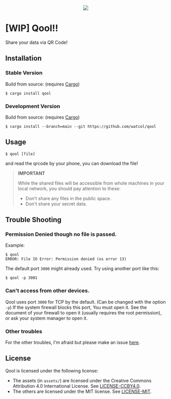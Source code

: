<div align="center"><img src="https://raw.githubusercontent.com/watcol/qool/main/assets/logo_white.svg"></div>

# [WIP] Qool!!
Share your data via QR Code!

## Installation
### Stable Version
Build from source: (requires [Cargo](https://github.com/rust-lang/cargo))
```shell
$ cargo install qool
```

### Development Version
Build from source: (requires [Cargo](https://github.com/rust-lang/cargo))
```shell
$ cargo install --branch=main --git https://github.com/watcol/qool
```

## Usage
```shell
$ qool [file]
```
and read the qrcode by your phone, you can download the file!

> **IMPORTANT**
>
> While the shared files will be accessible from whole machines in your local network,
> you should pay attention to these:
>
> - Don't share any files in the public space. 
> - Don't share your secret data.

## Trouble Shooting
### Permission Denied though no file is passed.
Example:
```shell
$ qool
ERROR: File IO Error: Permission denied (os error 13)
```
The default port `3000` might already used.
Try using another port like this:
```shell
$ qool -p 3001
```

### Can't access from other devices.
Qool uses port `3000` for TCP by the default. (Can be changed with the option `-p`)
If the system firewall blocks this port, You must open it.
See the document of your firewall to open it (usually requires the root permission),
or ask your system manager to open it.

### Other troubles
For the other troubles, I'm afraid but please make an issue 
[here](https://github.com/watcol/qool/issues/new).

## License
Qool is licensed under the following license:

- The assets (in `assets/`) are licensed under the Creative Commons Attribution 4.0 International
  License. See [LICENSE-CCBY4.0](https://github.com/watcol/qool/blob/main/LICENSE-CCBY4.0).
- The others are licensed under the MIT license.
  See [LICENSE-MIT](https://github.com/watcol/qool/blob/main/LICENSE-MIT).
